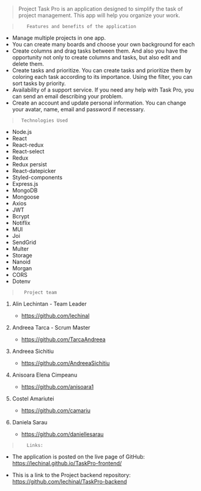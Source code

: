  >    Project Task Pro is an application designed to simplify the task of project management. 
    This  app will help you organize your work. 



>        Features and benefits of the application
               
- Manage multiple projects in one app.
- You can create many boards and choose your own background for each
- Create columns and drag tasks between them. And also you have the opportunity
  not only to create columns and tasks, but also edit and delete them.
- Create tasks and prioritize. You can create tasks and prioritize them by
  coloring each task according to its importance. Using the filter, you can sort
  tasks by priority.
- Availability of a support service. If you need any help with Task Pro, you can
  send an email describing your problem.
- Create an account and update personal information. You can change your avatar,
  name, email and password if necessary.

>      Technologies Used
                                  

- Node.js
- React
- React-redux
- React-select
- Redux
- Redux persist
- React-datepicker
- Styled-components
- Express.js
- MongoDB
- Mongoose
- Axios
- JWT
- Bcrypt
- Notiflix
- MUI
- Joi
- SendGrid
- Multer
- Storage
- Nanoid
- Morgan
- CORS
- Dotenv

>       Project team
  

1.  Alin Lechintan - Team Leader

    - https://github.com/lechinal

2.  Andreea Tarca - Scrum Master

    - https://github.com/TarcaAndreea

3.  Andreea Sichitiu

    - https://github.com/AndreeaSichitiu

4.  Anisoara Elena Cimpeanu

    - https://github.com/anisoara1

5.  Costel Amariutei

    - https://github.com/camariu

6.  Daniela Sarau
    - https://github.com/daniellesarau

>        Links:
- The application is posted on the live page of GitHub:
https://lechinal.github.io/TaskPro-frontend/

- This is a link to the Project backend repository:
https://github.com/lechinal/TaskPro-backend
